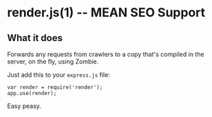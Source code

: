 render.js(1) -- MEAN SEO Support
========================================================================


## What it does

Forwards any requests from crawlers to a copy that's compiled in the server, on the fly, using Zombie.

Just add this to your `express.js` file:

    var render = require('render');
    app.use(render);

Easy peasy.


